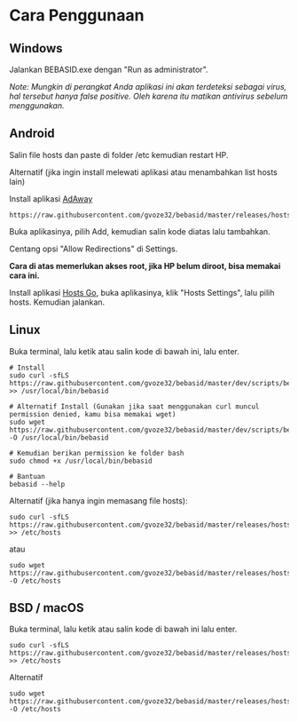 # Cara Penggunaan
## Windows

Jalankan BEBASID.exe dengan "Run as administrator".

*Note: Mungkin di perangkat Anda aplikasi ini akan terdeteksi sebagai virus, hal tersebut hanya false positive. Oleh karena itu matikan antivirus sebelum menggunakan.*

## Android

Salin file hosts dan paste di folder /etc kemudian restart HP.

Alternatif (jika ingin install melewati aplikasi atau menambahkan list hosts lain)

Install aplikasi [AdAway](https://f-droid.org/en/packages/org.adaway)

```
https://raw.githubusercontent.com/gvoze32/bebasid/master/releases/hosts
```

Buka aplikasinya, pilih Add, kemudian salin kode diatas lalu tambahkan.

Centang opsi "Allow Redirections" di Settings.

**Cara di atas memerlukan akses root, jika HP belum diroot, bisa memakai cara ini.**

Install aplikasi [Hosts Go](https://play.google.com/store/apps/details?id=dns.hosts.server.change), buka aplikasinya, klik "Hosts Settings", lalu pilih hosts. Kemudian jalankan.

## Linux

Buka terminal, lalu ketik atau salin kode di bawah ini, lalu enter.

```
# Install
sudo curl -sfLS https://raw.githubusercontent.com/gvoze32/bebasid/master/dev/scripts/bebasid.sh >> /usr/local/bin/bebasid

# Alternatif Install (Gunakan jika saat menggunakan curl muncul permission denied, kamu bisa memakai wget)
sudo wget https://raw.githubusercontent.com/gvoze32/bebasid/master/dev/scripts/bebasid.sh -O /usr/local/bin/bebasid

# Kemudian berikan permission ke folder bash
sudo chmod +x /usr/local/bin/bebasid

# Bantuan
bebasid --help
```

Alternatif (jika hanya ingin memasang file hosts):
```
sudo curl -sfLS https://raw.githubusercontent.com/gvoze32/bebasid/master/releases/hosts >> /etc/hosts
```
atau
```
sudo wget https://raw.githubusercontent.com/gvoze32/bebasid/master/releases/hosts -O /etc/hosts
```

## BSD / macOS

Buka terminal, lalu ketik atau salin kode di bawah ini lalu enter.

```
sudo curl -sfLS https://raw.githubusercontent.com/gvoze32/bebasid/master/releases/hosts >> /etc/hosts
```

Alternatif
```
sudo wget https://raw.githubusercontent.com/gvoze32/bebasid/master/releases/hosts -O /etc/hosts
```
